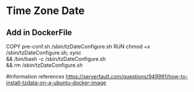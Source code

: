 # Time Zone Date

## Add in DockerFile
COPY pre-conf.sh /sbin/tzDateConfigure.sh
RUN chmod +x /sbin/tzDateConfigure.sh; sync \
    && /bin/bash -c /sbin/tzDateConfigure.sh \
    && rm /sbin/tzDateConfigure.sh
    
#Information references
https://serverfault.com/questions/949991/how-to-install-tzdata-on-a-ubuntu-docker-image
